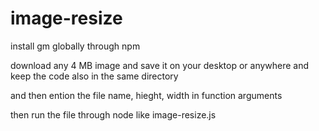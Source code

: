 # image-resize

install gm globally through npm 

download any 4 MB image and save it on your desktop or anywhere and keep the code also in the same directory

and then ention the file name, hieght, width in function arguments 

then run the file through node like image-resize.js
